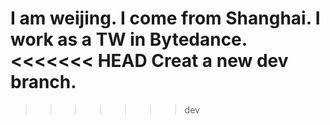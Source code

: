 I am weijing.
I come from Shanghai.
I work as a TW in Bytedance.
<<<<<<< HEAD
Creat a new dev branch.
=======
>>>>>>> dev
